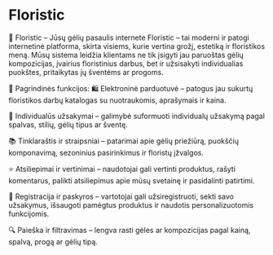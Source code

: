 # Floristic
🌸 Floristic – Jūsų gėlių pasaulis internete
Floristic – tai moderni ir patogi internetinė platforma, skirta visiems, kurie vertina grožį, estetiką ir floristikos meną. Mūsų sistema leidžia klientams ne tik įsigyti jau paruoštas gėlių kompozicijas, įvairius floristinius darbus, bet ir užsisakyti individualias puokštes, pritaikytas jų šventėms ar progoms.

🔑 Pagrindinės funkcijos:
🛍️ Elektroninė parduotuvė – patogus jau sukurtų floristikos darbų katalogas su nuotraukomis, aprašymais ir kaina.

💐 Individualūs užsakymai – galimybė suformuoti individualų užsakymą pagal spalvas, stilių, gėlių tipus ar šventę.

📚 Tinklaraštis ir straipsniai – patarimai apie gėlių priežiūrą, puokščių komponavimą, sezoninius pasirinkimus ir floristų įžvalgos.

⭐ Atsiliepimai ir vertinimai – naudotojai gali vertinti produktus, rašyti komentarus, palikti atsiliepimus apie mūsų svetainę ir pasidalinti patirtimi.

👤 Registracija ir paskyros – vartotojai gali užsiregistruoti, sekti savo užsakymus, išsaugoti pamėgtus produktus ir naudotis personalizuotomis funkcijomis.

🔍 Paieška ir filtravimas – lengva rasti gėles ar kompozicijas pagal kainą, spalvą, progą ar gėlių tipą.

